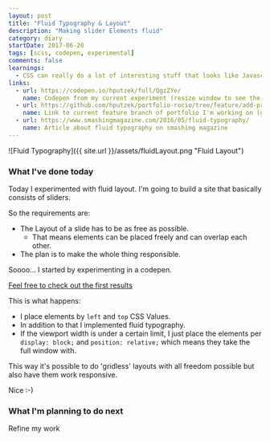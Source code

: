 ```yaml
---
layout: post
title: "Fluid Typography & Layout"
description: "Making slider Elements fluid"
category: diary
startDate: 2017-06-20
tags: [scss, codepen, experimental]
comments: false
learnings: 
  - CSS can really do a lot of interesting stuff that looks like Javascript would be involved
links:
  - url: https://codepen.io/hputzek/full/QgzZYe/
    name: Codepen from my current experiment (resize window to see the effect)
  - url: https://github.com/hputzek/portfolio-rocio/tree/feature/add-projects-programatically
    name: Link to current feature branch of portfolio I'm working on (github)
  - url: https://www.smashingmagazine.com/2016/05/fluid-typography/
    name: Article about fluid typography on smashing magazine
---
```

![Fluid Typography]({{ site.url }}/assets/fluidLayout.png "Fluid Layout")
### What I've done today

Today I experimented with fluid layout.
I'm going to build a site that basically consists of sliders.

So the requirements are:
* The Layout of a slide has to be as free as possible.
	* That means elements can be placed freely and can overlap each other.
* The plan is to make the whole thing responsible.

Soooo... I started by experimenting in a codepen.

[Feel free to check out the first results](https://codepen.io/hputzek/full/QgzZYe/ "Codepen about fluid layout")

This is what happens:
* I place elements by ``left`` and ``top`` CSS Values.
* In addition to that I implemented fluid typography.
* If the viewport width is under a certain limit, I just place the elements per ``display: block;`` and ``position: relative;``
which means they take the full window with.

This way it's possible to do 'gridless' layouts with all freedom possible but also have them work responsive.

Nice :-)

### What I'm planning to do next

Refine my work

